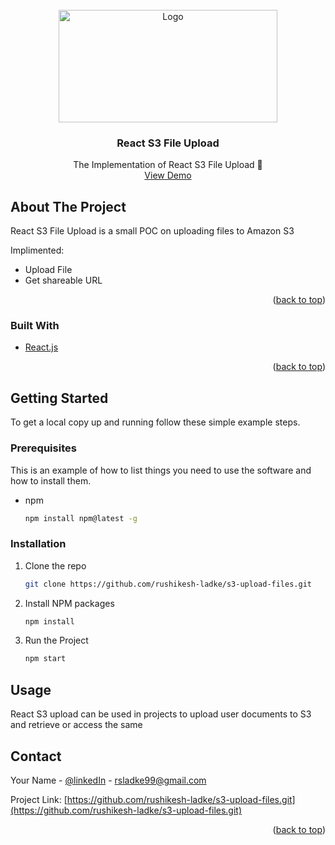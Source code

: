 <div id="top"></div>

<!-- PROJECT LOGO -->
<br />
<div align="center">
  <a href="https://github.com/rushikesh-ladke/s3-upload-files.git">
    <img src="https://miro.medium.com/max/1400/1*ASCANX-9KL4yUBMiMbo6Sg.png" alt="Logo" width="350" height="180">
  </a>

  <h3 align="center">React S3 File Upload</h3>

  <p align="center">
  The Implementation of React S3 File Upload 🧳
    <br />
    <a href="https://react-s3-upload.netlify.app/">View Demo</a>
  </p>
</div>


<!-- ABOUT THE PROJECT -->
## About The Project

React S3 File Upload is a small POC on uploading files to Amazon S3

Implimented:
* Upload File
* Get shareable URL

<p align="right">(<a href="#top">back to top</a>)</p>


### Built With

* [React.js](https://reactjs.org/)

<p align="right">(<a href="#top">back to top</a>)</p>

<!-- GETTING STARTED -->
## Getting Started

To get a local copy up and running follow these simple example steps.

### Prerequisites

This is an example of how to list things you need to use the software and how to install them.
* npm
  ```sh
  npm install npm@latest -g
  ```

### Installation

1. Clone the repo
   ```sh
   git clone https://github.com/rushikesh-ladke/s3-upload-files.git
   ```
2. Install NPM packages
   ```sh
   npm install
   ```
3. Run the Project
   ```sh
   npm start
   ```


<!-- USAGE EXAMPLES -->
## Usage

React S3 upload can be used in projects to upload user documents to S3 and retrieve or access the same



<!-- CONTACT -->
## Contact

Your Name - [@linkedIn](https://www.linkedin.com/in/rushikesh-ladke/) - rsladke99@gmail.com

Project Link: [https://github.com/rushikesh-ladke/s3-upload-files.git](https://github.com/rushikesh-ladke/s3-upload-files.git)

<p align="right">(<a href="#top">back to top</a>)</p>

